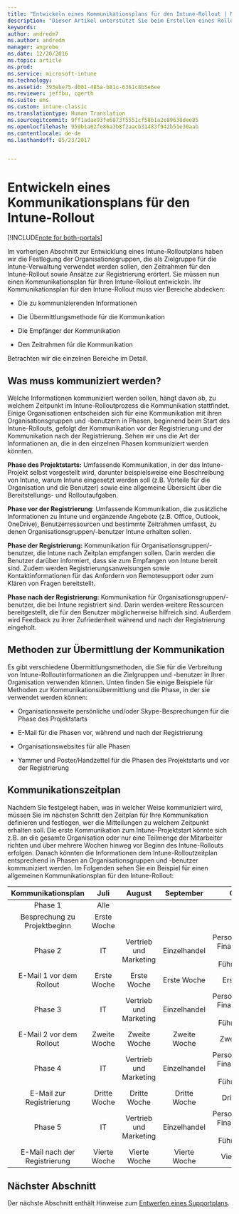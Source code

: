 ```yaml
---
title: "Entwickeln eines Kommunikationsplans für den Intune-Rollout | Microsoft-Dokumentation"
description: "Dieser Artikel unterstützt Sie beim Erstellen eines Rolloutkommunikationsplans für einen reinen Microsoft Intune-Cloudentwurf und seine Implementierung."
keywords: 
author: andredm7
ms.author: andredm
manager: angrobe
ms.date: 12/20/2016
ms.topic: article
ms.prod: 
ms.service: microsoft-intune
ms.technology: 
ms.assetid: 393ebe75-d001-485a-b81c-6361c8b5e6ee
ms.reviewer: jeffbu, cgerth
ms.suite: ems
ms.custom: intune-classic
ms.translationtype: Human Translation
ms.sourcegitcommit: 9ff1adae93fe6873f5551cf58b1a2e89638dee85
ms.openlocfilehash: 959b1a02fe86a3b8f2aacb31483f942b51e30aab
ms.contentlocale: de-de
ms.lasthandoff: 05/23/2017


---
```


# <a name="develop-an-intune-rollout-communication-plan"></a>Entwickeln eines Kommunikationsplans für den Intune-Rollout

[!INCLUDE[note for both-portals](../includes/note-for-both-portals.md)]

Im vorherigen Abschnitt zur Entwicklung eines Intune-Rolloutplans haben wir die Festlegung der Organisationsgruppen, die als Zielgruppe für die Intune-Verwaltung verwendet werden sollen, den Zeitrahmen für den Intune-Rollout sowie Ansätze zur Registrierung erörtert. Sie müssen nun einen Kommunikationsplan für Ihren Intune-Rollout entwickeln. Ihr Kommunikationsplan für den Intune-Rollout muss vier Bereiche abdecken:

-   Die zu kommunizierenden Informationen

-   Die Übermittlungsmethode für die Kommunikation

-   Die Empfänger der Kommunikation

-   Den Zeitrahmen für die Kommunikation

Betrachten wir die einzelnen Bereiche im Detail.

## <a name="what-needs-to-be-communicated"></a>Was muss kommuniziert werden?

Welche Informationen kommuniziert werden sollen, hängt davon ab, zu welchem Zeitpunkt im Intune-Rolloutprozess die Kommunikation stattfindet. Einige Organisationen entscheiden sich für eine Kommunikation mit ihren Organisationsgruppen und -benutzern in Phasen, beginnend beim Start des Intune-Rollouts, gefolgt der Kommunikation vor der Registrierung und der Kommunikation nach der Registrierung. Sehen wir uns die Art der Informationen an, die in den einzelnen Phasen kommuniziert werden könnten.

**Phase des Projektstarts:** Umfassende Kommunikation, in der das Intune-Projekt selbst vorgestellt wird, darunter beispielsweise eine Beschreibung von Intune, warum Intune eingesetzt werden soll (z.B. Vorteile für die Organisation und die Benutzer) sowie eine allgemeine Übersicht über die Bereitstellungs- und Rolloutaufgaben.

**Phase vor der Registrierung**: Umfassende Kommunikation, die zusätzliche Informationen zu Intune und ergänzende Angebote (z.B. Office, Outlook, OneDrive), Benutzerressourcen und bestimmte Zeitrahmen umfasst, zu denen Organisationsgruppen/-benutzer Intune erhalten sollen.

**Phase der Registrierung:** Kommunikation für Organisationsgruppen/-benutzer, die Intune nach Zeitplan empfangen sollen. Darin werden die Benutzer darüber informiert, dass sie zum Empfangen von Intune bereit sind. Zudem werden Registrierungsanweisungen sowie Kontaktinformationen für das Anfordern von Remotesupport oder zum Klären von Fragen bereitstellt.

**Phase nach der Registrierung:** Kommunikation für Organisationsgruppen/-benutzer, die bei Intune registriert sind. Darin werden weitere Ressourcen bereitgestellt, die für den Benutzer möglicherweise hilfreich sind. Außerdem wird Feedback zu ihrer Zufriedenheit während und nach der Registrierung eingeholt.

## <a name="communication-delivery-methods"></a>Methoden zur Übermittlung der Kommunikation

Es gibt verschiedene Übermittlungsmethoden, die Sie für die Verbreitung von Intune-Rolloutinformationen an die Zielgruppen und -benutzer in Ihrer Organisation verwenden können. Unten finden Sie einige Beispiele für Methoden zur Kommunikationsübermittlung und die Phase, in der sie verwendet werden können:

-   Organisationsweite persönliche und/oder Skype-Besprechungen für die Phase des Projektstarts

-   E-Mail für die Phasen vor, während und nach der Registrierung

-   Organisationswebsites für alle Phasen

-   Yammer und Poster/Handzettel für die Phasen des Projektstarts und vor der Registrierung

## <a name="communications-timeline"></a>Kommunikationszeitplan

Nachdem Sie festgelegt haben, was in welcher Weise kommuniziert wird, müssen Sie im nächsten Schritt den Zeitplan für Ihre Kommunikation definieren und festlegen, wer die Mitteilungen zu welchem Zeitpunkt erhalten soll. Die erste Kommunikation zum Intune-Projektstart könnte sich z.B. an die gesamte Organisation oder nur eine Teilmenge der Mitarbeiter richten und über mehrere Wochen hinweg vor Beginn des Intune-Rollouts erfolgen. Danach könnten die Informationen dem Intune-Rolloutzeitplan entsprechend in Phasen an Organisationsgruppen und -benutzer kommuniziert werden. Im Folgenden sehen Sie ein Beispiel für einen allgemeinen Kommunikationsplan für den Intune-Rollout:

  | **Kommunikationsplan** | **Juli** | **August** | **September** | **Oktober** |
|:---:|:---:|:---:|:---:|:---:|
| Phase 1  | Alle |  |  |  |                                                         
| Besprechung zu Projektbeginn | Erste Woche |  |  |  |                                                         
| Phase 2 | IT | Vertrieb und Marketing | Einzelhandel | Personalabteilung, Finanzabteilung und Führungskräfte |
| E-Mail 1 vor dem Rollout | Erste Woche | Erste Woche | Erste Woche | Erste Woche |
| Phase 3 | IT | Vertrieb und Marketing | Einzelhandel | Personalabteilung, Finanzabteilung und Führungskräfte |
| E-Mail 2 vor dem Rollout | Zweite Woche | Zweite Woche | Zweite Woche | Zweite Woche |
| Phase 4 | IT | Vertrieb und Marketing | Einzelhandel | Personalabteilung, Finanzabteilung und Führungskräfte |
| E-Mail zur Registrierung | Dritte Woche | Dritte Woche | Dritte Woche | Dritte Woche |
| Phase 5 | IT | Vertrieb und Marketing | Einzelhandel | Personalabteilung, Finanzabteilung und Führungskräfte |
| E-Mail nach der Registrierung | Vierte Woche | Vierte Woche | Vierte Woche | Vierte Woche |

## <a name="next-section"></a>Nächster Abschnitt

Der nächste Abschnitt enthält Hinweise zum [Entwerfen eines Supportplans](section-6-develop-a-support-plan.md).

